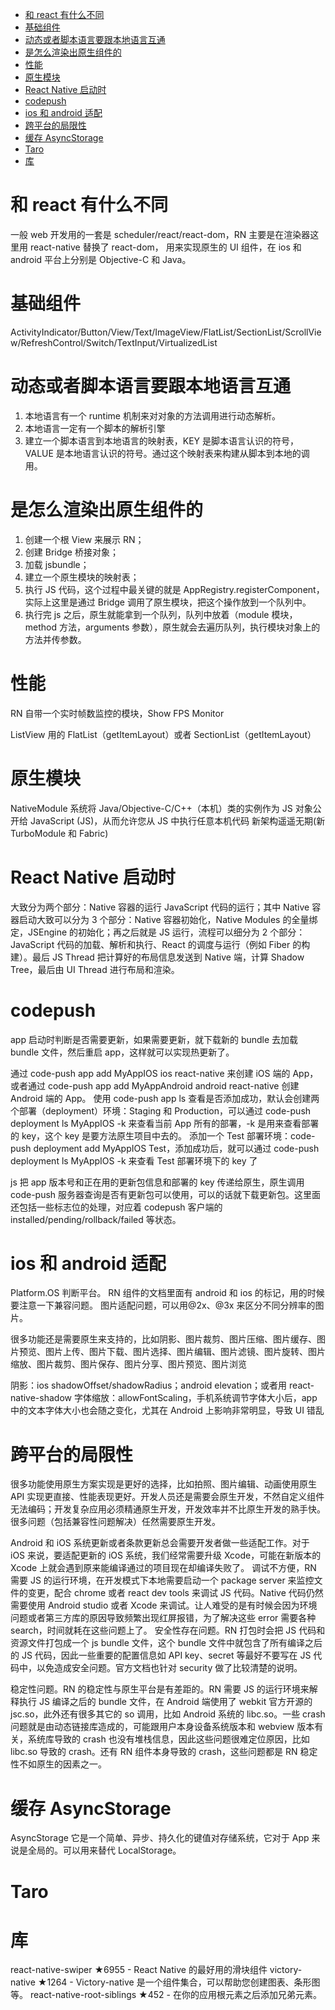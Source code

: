 - [和 react 有什么不同](#和-react-有什么不同)
- [基础组件](#基础组件)
- [动态或者脚本语言要跟本地语言互通](#动态或者脚本语言要跟本地语言互通)
- [是怎么渲染出原生组件的](#是怎么渲染出原生组件的)
- [性能](#性能)
- [原生模块](#原生模块)
- [React Native 启动时](#react-native-启动时)
- [codepush](#codepush)
- [ios 和 android 适配](#ios-和-android-适配)
- [跨平台的局限性](#跨平台的局限性)
- [缓存 AsyncStorage](#缓存-asyncstorage)
- [Taro](#taro)
- [库](#库)

# 和 react 有什么不同

一般 web 开发用的一套是 scheduler/react/react-dom，RN 主要是在渲染器这里用 react-native 替换了 react-dom， 用来实现原生的 UI 组件，在 ios 和 android 平台上分别是 Objective-C 和 Java。

# 基础组件

ActivityIndicator/Button/View/Text/ImageView/FlatList/SectionList/ScrollView/RefreshControl/Switch/TextInput/VirtualizedList

# 动态或者脚本语言要跟本地语言互通

1. 本地语言有一个 runtime 机制来对对象的方法调用进行动态解析。
2. 本地语言一定有一个脚本的解析引擎
3. 建立一个脚本语言到本地语言的映射表，KEY 是脚本语言认识的符号，VALUE 是本地语言认识的符号。通过这个映射表来构建从脚本到本地的调用。

# 是怎么渲染出原生组件的

1. 创建一个根 View 来展示 RN；
2. 创建 Bridge 桥接对象；
3. 加载 jsbundle；
4. 建立一个原生模块的映射表；
5. 执行 JS 代码，这个过程中最关键的就是 AppRegistry.registerComponent，实际上这里是通过 Bridge 调用了原生模块，把这个操作放到一个队列中。
6. 执行完 js 之后，原生就能拿到一个队列，队列中放着（module 模块，method 方法，arguments 参数），原生就会去遍历队列，执行模块对象上的方法并传参数。

# 性能

RN 自带一个实时帧数监控的模块，Show FPS Monitor

ListView 用的 FlatList（getItemLayout）或者 SectionList（getItemLayout）

# 原生模块

NativeModule 系统将 Java/Objective-C/C++（本机）类的实例作为 JS 对象公开给 JavaScript (JS)，从而允许您从 JS 中执行任意本机代码
新架构遥遥无期(新 TurboModule 和 Fabric)

# React Native 启动时

大致分为两个部分：Native 容器的运行 JavaScript 代码的运行；其中 Native 容器启动大致可以分为 3 个部分：Native 容器初始化，Native Modules 的全量绑定，JSEngine 的初始化；再之后就是 JS 运行，流程可以细分为 2 个部分：JavaScript 代码的加载、解析和执行、React 的调度与运行（例如 Fiber 的构建）。最后 JS Thread 把计算好的布局信息发送到 Native 端，计算 Shadow Tree，最后由 UI Thread 进行布局和渲染。

# codepush

app 启动时判断是否需要更新，如果需要更新，就下载新的 bundle 去加载 bundle 文件，然后重启 app，这样就可以实现热更新了。

通过 code-push app add MyAppIOS ios react-native 来创建 iOS 端的 App，或者通过 code-push app add MyAppAndroid android react-native 创建 Android 端的 App。
使用 code-push app ls 查看是否添加成功，默认会创建两个部署（deployment）环境：Staging 和 Production，可以通过 code-push deployment ls MyAppIOS -k 来查看当前 App 所有的部署，-k 是用来查看部署的 key，这个 key 是要方法原生项目中去的。
添加一个 Test 部署环境：code-push deployment add MyAppIOS Test，添加成功后，就可以通过 code-push deployment ls MyAppIOS -k 来查看 Test 部署环境下的 key 了

js 把 app 版本号和正在用的更新包信息和部署的 key 传递给原生，原生调用 code-push 服务器查询是否有更新包可以使用，可以的话就下载更新包。这里面还包括一些标志位的处理，对应着 codepush 客户端的 installed/pending/rollback/failed 等状态。

# ios 和 android 适配

Platform.OS 判断平台。
RN 组件的文档里面有 android 和 ios 的标记，用的时候要注意一下兼容问题。
图片适配问题，可以用@2x、@3x 来区分不同分辨率的图片。

很多功能还是需要原生来支持的，比如阴影、图片裁剪、图片压缩、图片缓存、图片预览、图片上传、图片下载、图片选择、图片编辑、图片滤镜、图片旋转、图片缩放、图片裁剪、图片保存、图片分享、图片预览、图片浏览

阴影：ios shadowOffset/shadowRadius；android elevation；或者用 react-native-shadow
字体缩放：allowFontScaling，手机系统调节字体大小后，app 中的文本字体大小也会随之变化，尤其在 Android 上影响非常明显，导致 UI 错乱

# 跨平台的局限性

很多功能使用原生方案实现是更好的选择，比如拍照、图片编辑、动画使用原生 API 实现更直接、性能表现更好。开发人员还是需要会原生开发，不然自定义组件无法编码；开发复杂应用必须精通原生开发，开发效率并不比原生开发的熟手快。很多问题（包括兼容性问题解决）任然需要原生开发。

Android 和 iOS 系统更新或者条款更新总会需要开发者做一些适配工作。对于 iOS 来说，要适配更新的 iOS 系统，我们经常需要升级 Xcode，可能在新版本的 Xcode 上就会遇到原来能编译通过的项目现在却编译失败了。
调试不方便，RN 需要 JS 的运行环境，在开发模式下本地需要启动一个 package server 来监控文件的变更，配合 chrome 或者 react dev tools 来调试 JS 代码。Native 代码仍然需要使用 Android studio 或者 Xcode 来调试。让人难受的是有时候会因为环境问题或者第三方库的原因导致频繁出现红屏报错，为了解决这些 error 需要各种 search，时间就耗在这些问题上了。
安全性存在问题。RN 打包时会把 JS 代码和资源文件打包成一个 js bundle 文件，这个 bundle 文件中就包含了所有编译之后的 JS 代码，因此一些重要的配置信息如 API key、secret 等最好不要写在 JS 代码中，以免造成安全问题。官方文档也针对 security 做了比较清楚的说明。

稳定性问题。RN 的稳定性与原生平台是有差距的。RN 需要 JS 的运行环境来解释执行 JS 编译之后的 bundle 文件，在 Android 端使用了 webkit 官方开源的 jsc.so，此外还有很多其它的 so 调用，比如 Android 系统的 libc.so。一些 crash 问题就是由动态链接库造成的，可能跟用户本身设备系统版本和 webview 版本有关，系统库导致的 crash 也没有堆栈信息，因此这些问题很难定位原因，比如 libc.so 导致的 crash。还有 RN 组件本身导致的 crash，这些问题都是 RN 稳定性不如原生的因素之一。

# 缓存 AsyncStorage

AsyncStorage 它是一个简单、异步、持久化的键值对存储系统，它对于 App 来说是全局的。可以用来替代 LocalStorage。

# Taro

# 库

react-native-swiper ★6955 - React Native 的最好用的滑块组件
victory-native ★1264 - Victory-native 是一个组件集合，可以帮助您创建图表、条形图等。
react-native-root-siblings ★452 - 在你的应用根元素之后添加兄弟元素。
